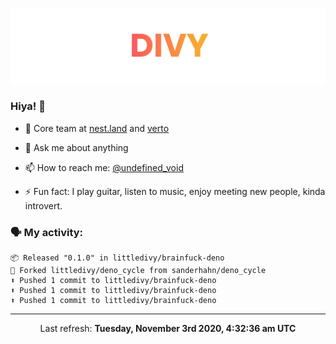 
![](https://github.com/divy-work/divy-work/raw/master/assets/divy.png)

### Hiya! 👋

- 🔭 Core team at [nest.land](https://github.com/nestdotland/nest.land) and [verto](https://github.com/useverto/verto)

- 💬 Ask me about anything

- 📫 How to reach me: [@undefined_void](https://instagram.com/divy.exe)

- ⚡ Fun fact: I play guitar, listen to music, enjoy meeting new people, kinda introvert.

### 🗣 My activity:

```
📦 Released "0.1.0" in littledivy/brainfuck-deno
🍴 Forked littledivy/deno_cycle from sanderhahn/deno_cycle
⬆️ Pushed 1 commit to littledivy/brainfuck-deno
⬆️ Pushed 1 commit to littledivy/brainfuck-deno
⬆️ Pushed 1 commit to littledivy/brainfuck-deno
```

------------
<p align="center">Last refresh: <b>Tuesday, November 3rd 2020, 4:32:36 am UTC</b></p>
